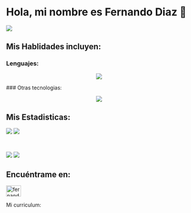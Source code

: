 
# Hola, mi nombre es Fernando Diaz 👋

![](http://github-profile-summary-cards.vercel.app/api/cards/profile-details?username=Fernandodg97&theme=github)

## Mis Hablidades incluyen:
### Lenguajes:
<p align="center">
  <a href="https://skillicons.dev">
    <img src="https://skillicons.dev/icons?i=html,css,js,ts,java,php,mysql,react,vue&perline=14" />
  </a>
</p>
### Otras tecnologias:
<p align="center">
  <a href="https://skillicons.dev">
    <img src="https://skillicons.dev/icons?i=git,github,linux,windows,macos,vite,vscode&perline=14" />
  </a>
</p>

## Mis Estadisticas:
![](http://github-profile-summary-cards.vercel.app/api/cards/repos-per-language?username=Fernandodg97&theme=github)
![](http://github-profile-summary-cards.vercel.app/api/cards/most-commit-language?username=Fernandodg97&theme=github)

<br>

![](http://github-profile-summary-cards.vercel.app/api/cards/stats?username=Fernandodg97&theme=github)
![](https://github-readme-stats.vercel.app/api?username=Fernandodg97&count_private=true)

## Encuéntrame en:
<p align="left">
<a href="https://linkedin.com/in/fernandodiazgutierrez" target="blank"><img align="center" src="https://raw.githubusercontent.com/rahuldkjain/github-profile-readme-generator/master/src/images/icons/Social/linked-in-alt.svg" alt="fernandodiazgutierrez" height="30" width="40" /></a>
</p>

Mi curriculum: ![]()
